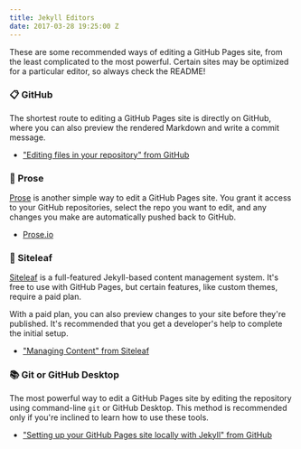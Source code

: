 ```yaml
---
title: Jekyll Editors
date: 2017-03-28 19:25:00 Z
---
```


These are some recommended ways of editing a GitHub Pages site, from the least complicated to the most powerful. Certain sites may be optimized for a particular editor, so always check the README!

### :clipboard: GitHub

The shortest route to editing a GitHub Pages site is directly on GitHub, where you can also preview the rendered Markdown and write a commit message.

* ["Editing files in your repository" from GitHub](https://help.github.com/articles/editing-files-in-your-repository/)

### :page_facing_up: Prose

[Prose](http://prose.io/) is another simple way to edit a GitHub Pages site. You grant it access to your GitHub repositories, select the repo you want to edit, and any changes you make are automatically pushed back to GitHub.

* [Prose.io](http://prose.io/)

### :book: Siteleaf

[Siteleaf](https://www.siteleaf.com) is a full-featured Jekyll-based content management system. It's free to use with GitHub Pages, but certain features, like custom themes, require a paid plan.

With a paid plan, you can also preview changes to your site before they're published. It's recommended that you get a developer's help to complete the initial setup.

* ["Managing Content" from Siteleaf](https://learn.siteleaf.com/content/)

### :books: Git or GitHub Desktop

The most powerful way to edit a GitHub Pages site by editing the repository using command-line `git` or GitHub Desktop. This method is recommended only if you're inclined to learn how to use these tools.

* ["Setting up your GitHub Pages site locally with Jekyll" from GitHub](https://help.github.com/articles/setting-up-your-github-pages-site-locally-with-jekyll/)